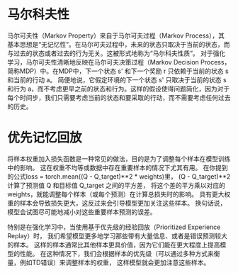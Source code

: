 # 马尔科夫性
马尔可夫性（Markov Property）来自于马尔可夫过程（Markov Process），其基本思想是“无记忆性”。在马尔可夫过程中，未来的状态只取决于当前的状态，而与过去的状态或者过去的行为无关。这被形式地称为“马尔科夫性质”。
对于强化学习，马尔可夫性清晰地反映在马尔可夫决策过程（Markov Decision Process，简称MDP）中。在MDP中，下一个状态 s' 和下一个奖励 r 只依赖于当前的状态 s 和当前的行动 a。
简便地说，它假定环境的下一个状态 s' 只取决于当前的状态 s 和行为 a，而不考虑更早之前的状态和行为。这样的假设使得问题简化，因为对于每个时间步，我们只需要考虑当前的状态和要采取的行动，而不需要考虑任何过去的历史。

# 优先记忆回放
将样本权重加入损失函数是一种常见的做法，目的是为了调整每个样本在模型训练中的影响。
这在权重不均等或数据中存在重要样本的情况下尤其有用。
在你提到的公式loss = torch.mean((Q - Q_target)**2 * weights)里，
(Q - Q_target)**2 计算了预测值 Q 和目标值 Q_target 之间的平方差，
将这个差的平方乘以对应的 weights，就能调整每个样本（或每个预测）在计算总损失时的影响。
具有更大权重的样本会导致损失更大，这反过来会引导模型更加关注这些样本。
换句话说，模型会试图尽可能地减小对这些重要样本预测的误差。

特别是在强化学习中，当使用基于优先级的经验回放（Prioritized Experience Replay）时，
我们希望模型更多地学习那些带有大量信息、或者是错误预测较大的样本。
这样的样本通常比其他样本更具价值，因为它们能在更大程度上提高模型的性能。
在这种情况下，我们会根据样本的优先级（可以通过多种方式来衡量，例如TD错误）来调整样本的权重，
这样模型就会更加注意这些样本。